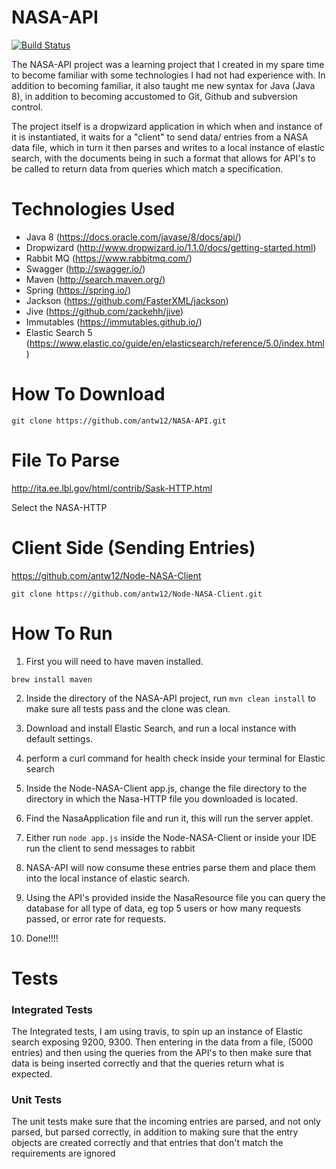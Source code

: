 # NASA-API
[![Build Status](https://travis-ci.org/antw12/NASA-API.svg?branch=master)](https://travis-ci.org/antw12/NASA-API)

The NASA-API project was a learning project that I created in my spare time to become familiar with some technologies I had not had experience with. In addition to becoming familiar, it also taught me new syntax for Java (Java 8), in addition to becoming accustomed to Git, Github and subversion control. 

The project itself is a dropwizard application in which when and instance of it is instantiated, it waits for a "client" to send data/ entries from a NASA data file, which in turn it then parses and writes to a local instance of elastic search, with the documents being in such a format that allows for API's to be called to return data from queries which match a specification. 

# Technologies Used 
  * Java 8 (https://docs.oracle.com/javase/8/docs/api/)
  * Dropwizard (http://www.dropwizard.io/1.1.0/docs/getting-started.html)
  * Rabbit MQ (https://www.rabbitmq.com/)
  * Swagger (http://swagger.io/)
  * Maven (http://search.maven.org/)
  * Spring (https://spring.io/)
  * Jackson (https://github.com/FasterXML/jackson)
  * Jive (https://github.com/zackehh/jive)
  * Immutables (https://immutables.github.io/)
  * Elastic Search 5 (https://www.elastic.co/guide/en/elasticsearch/reference/5.0/index.html)
  
# How To Download

`git clone https://github.com/antw12/NASA-API.git`

# File To Parse 

http://ita.ee.lbl.gov/html/contrib/Sask-HTTP.html

Select the NASA-HTTP

# Client Side (Sending Entries)

https://github.com/antw12/Node-NASA-Client

`git clone https://github.com/antw12/Node-NASA-Client.git`

# How To Run

1. First you will need to have maven installed.

  `brew install maven`

2. Inside the directory of the NASA-API project, run `mvn clean install` to make sure all tests pass and the clone was clean.

3. Download and install Elastic Search, and run a local instance with default settings.

4. perform a curl command for health check inside your terminal for Elastic search

5. Inside the Node-NASA-Client app.js, change the file directory to the directory in which the Nasa-HTTP file you downloaded is located.

6. Find the NasaApplication file and run it, this will run the server applet.

7. Either run `node app.js` inside the Node-NASA-Client or inside your IDE run the client to send messages to rabbit

8. NASA-API will now consume these entries parse them and place them into the local instance of elastic search.

9. Using the API's provided inside the NasaResource file you can query the database for all type of data, eg top 5 users or how many requests passed, or error rate for requests.

10. Done!!!! 

# Tests

### Integrated Tests
 
 The Integrated tests, I am using travis, to spin up an instance of Elastic search exposing 9200, 9300. Then entering in the data from a file, (5000 entries) and then using the queries from the API's to then make sure that data is being inserted correctly and that the queries return what is expected.
 
### Unit Tests 

 The unit tests make sure that the incoming entries are parsed, and not only parsed, but parsed correctly, in addition to making sure that the entry objects are created correctly and that entries that don't match the requirements are ignored 



